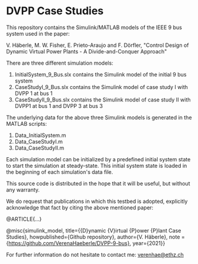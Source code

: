 # DVPP Case Studies
This repository contains the Simulink/MATLAB models of the IEEE 9 bus system used in the paper:

V. Häberle, M. W. Fisher, E. Prieto-Araujo and F. Dörfler, "Control Design of Dynamic Virtual Power Plants - A Divide-and-Conquer Approach" 

There are three different simulation models:
1. InitialSystem_9_Bus.slx contains the Simulink model of the initial 9 bus system 
2. CaseStudyI_9_Bus.slx contains the Simulink model of case study I with DVPP 1 at bus 1
3. CaseStudyII_9_Bus.slx contains the Simulink model of case study II with DVPP1 at bus 1 and DVPP 3 at bus 3

The underlying data for the above three Simulink models is generated in the MATLAB scripts:
1. Data_InitialSystem.m
2. Data_CaseStudyI.m
3. Data_CaseStudyII.m

Each simulation model can be initialized by a predefined initial system state to start the simulation at steady-state. This initial system state is loaded in the beginning of each simulation's data file. 

This source code is distributed in the hope that it will be useful, but without any warranty.

We do request that publications in which this testbed is adopted, explicitly acknowledge that fact by citing the above mentioned paper:

@ARTICLE{...}

@misc{simulink_model, title={{D}ynamic {V}irtual {P}ower {P}lant Case Studies}, howpublished={Github repository}, author={V. Häberle}, note = {https://github.com/VerenaHaeberle/DVPP-9-bus}, year={2021}}

For further information do not hesitate to contact me: verenhae@ethz.ch
